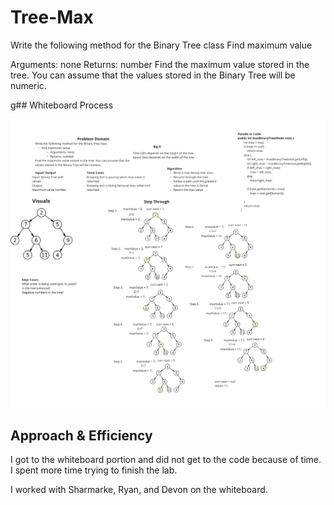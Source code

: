 # Tree-Max

Write the following method for the Binary Tree class
Find maximum value

Arguments: none
Returns: number
Find the maximum value stored in the tree. You can assume that the values stored in the Binary Tree will be numeric.

g## Whiteboard Process

![Tree-Max](./tree-max.png)

## Approach & Efficiency

I got to the whiteboard portion and did not get to the code because of time. I spent more time trying to finish the lab.

I worked with Sharmarke, Ryan, and Devon on the whiteboard.
